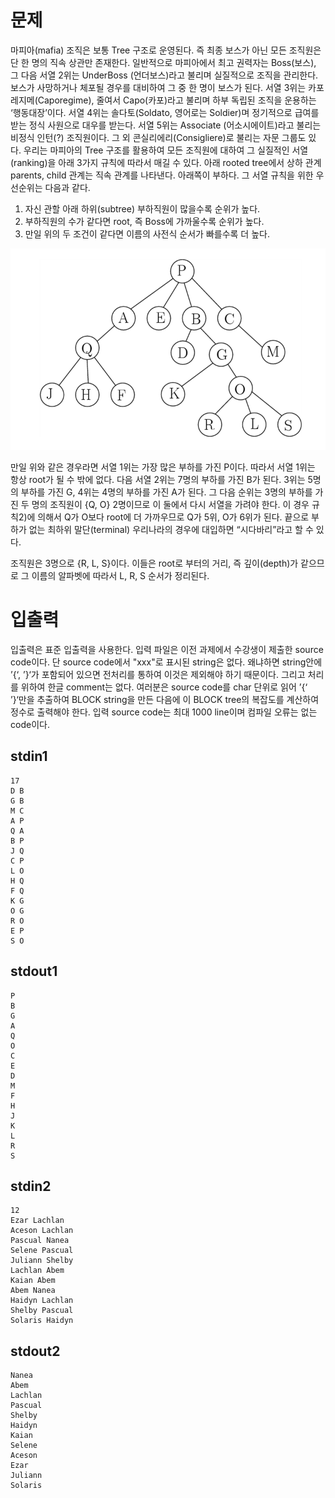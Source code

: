 # 문제

마피아(mafia) 조직은 보통 Tree 구조로 운영된다. 즉 최종 보스가 아닌 모든 조직원은 단 한 명의 직속 상관만 존재한다. 일반적으로 마피아에서 최고 권력자는 Boss(보스), 그 다음 서열 2위는 UnderBoss (언더보스)라고 불리며 실질적으로 조직을 관리한다. 보스가 사망하거나 체포될 경우를 대비하여 그 중 한 명이 보스가 된다. 서열 3위는 카포레지메(Caporegime), 줄여서 Capo(카포)라고 불리며 하부 독립된 조직을 운용하는 ‘행동대장’이다. 서열 4위는 솔다토(Soldato, 영어로는 Soldier)며 정기적으로 급여를 받는 정식 사원으로 대우를 받는다. 서열 5위는 Associate (어소시에이트)라고 불리는 비정식 인턴(?) 조직원이다. 그 외 콘실리에리(Consigliere)로 불리는 자문 그룹도 있다. 우리는 마피아의 Tree 구조를 활용하여 모든 조직원에 대하여 그 실질적인 서열(ranking)을 아래 3가지 규칙에 따라서 매길 수 있다. 아래 rooted tree에서 상하 관계 parents, child 관계는 직속 관계를 나타낸다. 아래쪽이 부하다. 그 서열 규칙을 위한 우선순위는 다음과 같다.

1. 자신 관할 아래 하위(subtree) 부하직원이 많을수록 순위가 높다.
2. 부하직원의 수가 같다면 root, 즉 Boss에 가까울수록 순위가 높다.
3. 만일 위의 두 조건이 같다면 이름의 사전식 순서가 빠를수록 더 높다.

![Alt text](tree.png)

만일 위와 같은 경우라면 서열 1위는 가장 많은 부하를 가진 P이다. 따라서 서열 1위는 항상 root가 될 수 밖에 없다. 다음 서열 2위는 7명의 부하를 가진 B가 된다. 3위는 5명의 부하를 가진 G, 4위는 4명의 부하를 가진 A가 된다. 그 다음 순위는 3명의 부하를 가진 두 명의 조직원이 {Q, O} 2명이므로 이 둘에서 다시 서열을 가려야 한다. 이 경우 규칙2)에 의해서 Q가 O보다 root에 더 가까우므로 Q가 5위, O가 6위가 된다. 끝으로 부하가 없는 최하위 말단(terminal) 우리나라의 경우에 대입하면 “시다바리”라고 할 수 있다.

조직원은 3명으로 {R, L, S}이다. 이들은 root로 부터의 거리, 즉 깊이(depth)가 같으므로 그 이름의 알파벳에 따라서 L, R, S 순서가 정리된다.

# 입출력

입출력은 표준 입출력을 사용한다. 입력 파일은 이전 과제에서 수강생이 제출한 source code이다. 단 source code에서 "xxx"로 표시된 string은 없다. 왜냐하면 string안에 ’{‘, ’}‘가 포함되어 있으면 전처리를 통하여 이것은 제외해야 하기 때문이다. 그리고 처리를 위하여 한글 comment는 없다. 여러분은 source code를 char 단위로 읽어 ’{‘ ’}‘만을 추출하여 BLOCK string을 만든 다음에 이 BLOCK tree의 복잡도를 계산하여 정수로 출력해야 한다. 입력 source code는 최대 1000 line이며 컴파일 오류는 없는 code이다.

## stdin1

```
17
D B
G B
M C
A P
Q A
B P
J Q
C P
L O
H Q
F Q
K G
O G
R O
E P
S O
```

## stdout1

```
P
B
G
A
Q
O
C
E
D
M
F
H
J
K
L
R
S
```

## stdin2

```
12
Ezar Lachlan
Aceson Lachlan
Pascual Nanea
Selene Pascual
Juliann Shelby
Lachlan Abem
Kaian Abem
Abem Nanea
Haidyn Lachlan
Shelby Pascual
Solaris Haidyn
```

## stdout2

```
Nanea
Abem
Lachlan
Pascual
Shelby
Haidyn
Kaian
Selene
Aceson
Ezar
Juliann
Solaris
```
